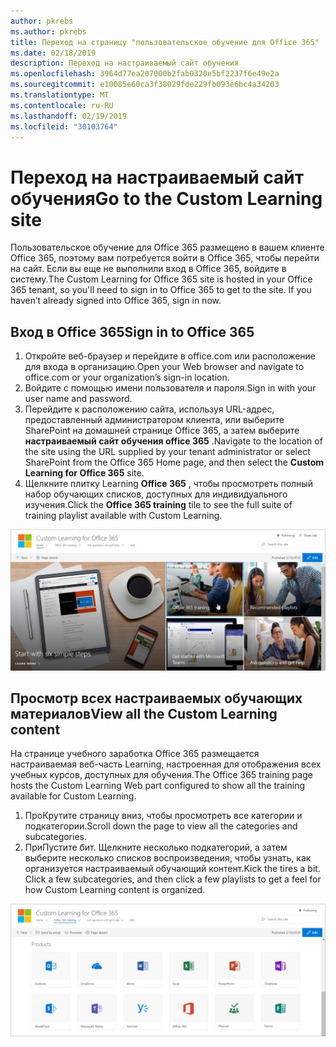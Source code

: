 ```yaml
---
author: pkrebs
ms.author: pkrebs
title: Переход на страницу "пользовательское обучение для Office 365"
ms.date: 02/18/2019
description: Переход на настраиваемый сайт обучения
ms.openlocfilehash: 3964d77ea207000b2fab0320e5bf2237f6e49e2a
ms.sourcegitcommit: e10085e60ca3f38029fde229fb093e6bc4a34203
ms.translationtype: MT
ms.contentlocale: ru-RU
ms.lasthandoff: 02/19/2019
ms.locfileid: "30103764"
---
```

# <a name="go-to-the-custom-learning-site"></a><span data-ttu-id="2208e-103">Переход на настраиваемый сайт обучения</span><span class="sxs-lookup"><span data-stu-id="2208e-103">Go to the Custom Learning site</span></span>

<span data-ttu-id="2208e-p101">Пользовательское обучение для Office 365 размещено в вашем клиенте Office 365, поэтому вам потребуется войти в Office 365, чтобы перейти на сайт. Если вы еще не выполнили вход в Office 365, войдите в систему.</span><span class="sxs-lookup"><span data-stu-id="2208e-p101">The Custom Learning for Office 365 site is hosted in your Office 365 tenant, so you'll need to sign in to Office 365 to get to the site. If you haven’t already signed into Office 365, sign in now.</span></span> 

## <a name="sign-in-to-office-365"></a><span data-ttu-id="2208e-106">Вход в Office 365</span><span class="sxs-lookup"><span data-stu-id="2208e-106">Sign in to Office 365</span></span> 

1.  <span data-ttu-id="2208e-107">Откройте веб-браузер и перейдите в office.com или расположение для входа в организацию.</span><span class="sxs-lookup"><span data-stu-id="2208e-107">Open your Web browser and navigate to office.com or your organization’s sign-in location.</span></span> 
2.  <span data-ttu-id="2208e-108">Войдите с помощью имени пользователя и пароля.</span><span class="sxs-lookup"><span data-stu-id="2208e-108">Sign in with your user name and password.</span></span>
3.  <span data-ttu-id="2208e-109">Перейдите к расположению сайта, используя URL-адрес, предоставленный администратором клиента, или выберите SharePoint на домашней странице Office 365, а затем выберите **настраиваемый сайт обучения office 365** .</span><span class="sxs-lookup"><span data-stu-id="2208e-109">Navigate to the location of the site using the URL supplied by your tenant administrator or select SharePoint from the Office 365 Home page, and then select the **Custom Learning for Office 365** site.</span></span> 
5. <span data-ttu-id="2208e-110">Щелкните плитку Learning **Office 365** , чтобы просмотреть полный набор обучающих списков, доступных для индивидуального изучения.</span><span class="sxs-lookup"><span data-stu-id="2208e-110">Click the **Office 365 training** tile to see the full suite of training playlist available with Custom Learning.</span></span> 

![кг-Гото. png](media/cg-goto.png)

## <a name="view-all-the-custom-learning-content"></a><span data-ttu-id="2208e-112">Просмотр всех настраиваемых обучающих материалов</span><span class="sxs-lookup"><span data-stu-id="2208e-112">View all the Custom Learning content</span></span>
<span data-ttu-id="2208e-113">На странице учебного заработка Office 365 размещается настраиваемая веб-часть Learning, настроенная для отображения всех учебных курсов, доступных для обучения.</span><span class="sxs-lookup"><span data-stu-id="2208e-113">The Office 365 training page hosts the Custom Learning Web part configured to show all the training available for Custom Learning.</span></span> 

1. <span data-ttu-id="2208e-114">ПроКрутите страницу вниз, чтобы просмотреть все категории и подкатегории.</span><span class="sxs-lookup"><span data-stu-id="2208e-114">Scroll down the page to view all the categories and subcategories.</span></span>
2. <span data-ttu-id="2208e-p102">ПриПустите бит. Щелкните несколько подкатегорий, а затем выберите несколько списков воспроизведения, чтобы узнать, как организуется настраиваемый обучающий контент.</span><span class="sxs-lookup"><span data-stu-id="2208e-p102">Kick the tires a bit. Click a few subcategories, and then click a few playlists to get a feel for how Custom Learning content is organized.</span></span> 

![кг-готоалл. png](media/cg-gotoall.png)

